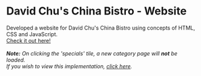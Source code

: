 # David Chu's China Bistro - Website
Developed a website for David Chu's China Bistro using concepts of HTML, CSS and JavaScript.<br>
<a href="https://rashmiv99.github.io/David-Chu-China-Bistro-Website/">Check it out here!</a><br><br>
<i><b>Note:</b> On clicking the 'specials' tile, a new category page will <b>not</b> be loaded.<br>
  If you wish to view this implementation, <a href="https://rashmiv99.github.io/Web-Development-JHU/module5-solution/">click here</a>.<br>
